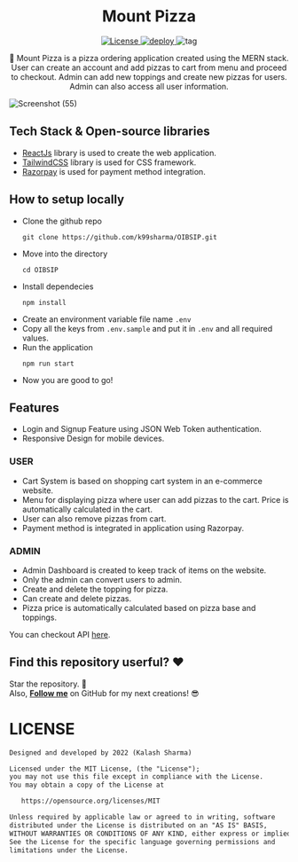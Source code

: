 <h1 align='center'>Mount Pizza</h1>

<p align='center'>
  <a href="https://opensource.org/licenses/MIT">
    <img alt="License" src="https://img.shields.io/github/license/k99sharma/OIBSIP"/>
  </a>
  
  <a href="https://app.netlify.com/sites/mountpizza/deploys">
    <img alt="deploy" src="https://img.shields.io/netlify/72c40fed-3dfa-42ad-9c2b-b2d954ec4ba9" />
  </a>
 
  <a>
    <img alt="tag" src="https://img.shields.io/github/v/tag/k99sharma/OIBSIP" />
  </a>
</p>

<p align='center'>
  🍕 Mount Pizza is a pizza ordering application created using the MERN stack. User can create an account and add pizzas to cart from menu and proceed to checkout. Admin can add new toppings and create new pizzas for users. Admin can also access all user information.
</p>

![Screenshot (55)](https://user-images.githubusercontent.com/54969439/160991711-50dcdc64-411d-4ac6-b138-637844164a7f.png)

## Tech Stack & Open-source libraries
- [ReactJs](https://reactjs.org/) library is used to create the web application.
- [TailwindCSS](https://tailwindcss.com/) library is used for CSS framework.
- [Razorpay](https://razorpay.com/) is used for payment method integration.

## How to setup locally
- Clone the github repo
  ```
  git clone https://github.com/k99sharma/OIBSIP.git
  ```
- Move into the directory
  ```
  cd OIBSIP
  ```
- Install dependecies
  ```
  npm install
  ```
- Create an environment variable file name `.env`
- Copy all the keys from `.env.sample` and put it in `.env` and all required values.
- Run the application
  ```
  npm run start
  ```
 - Now you are good to go!



## Features
- Login and Signup Feature using JSON Web Token authentication.
- Responsive Design for mobile devices.

### USER
- Cart System is based on shopping cart system in an e-commerce website.
- Menu for displaying pizza where user can add pizzas to the cart. Price is automatically calculated in the cart.
- User can also remove pizzas from cart.
- Payment method is integrated in application using Razorpay.

### ADMIN
- Admin Dashboard is created to keep track of items on the website.
- Only the admin can convert users to admin.
- Create and delete the topping for pizza.
- Can create and delete pizzas.
- Pizza price is automatically calculated based on pizza base and toppings.

You can checkout API [here](https://github.com/k99sharma/mount-pizza-api).

## Find this repository userful? :heart:
Star the repository. 🌟
<br>Also, __[Follow me](https://github.com/k99sharma)__ on GitHub for my next creations! 😎

# LICENSE
```xml
Designed and developed by 2022 (Kalash Sharma)

Licensed under the MIT License, (the "License");
you may not use this file except in compliance with the License.
You may obtain a copy of the License at

   https://opensource.org/licenses/MIT

Unless required by applicable law or agreed to in writing, software
distributed under the License is distributed on an "AS IS" BASIS,
WITHOUT WARRANTIES OR CONDITIONS OF ANY KIND, either express or implied.
See the License for the specific language governing permissions and
limitations under the License.
```
